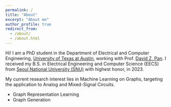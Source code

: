 ```yaml
---
permalink: /
title: "About"
excerpt: "About me"
author_profile: true
redirect_from: 
  - /about/
  - /about.html
---
```


Hi! I am a PhD student in the Department of Electrical and Computer Engineering, [University of Texas at Austin](https://www.utexas.edu/), working with Prof. [David Z. Pan](http://www.ece.utexas.edu/~dpan/).
I received my B.S. in Electrical Engineering and Computer Science (EECS) from [Seoul National University (SNU)](https://ece.snu.ac.kr/) with highest honor, in 2023.

My current research interest lies in Machine Learning on Graphs, targeting the application to Analog and Mixed-Signal Circuits.
* Graph Representation Learning
* Graph Generation

<!-- <div align=center>
<img src="../images/justforfun_2.gif" height="500" width="500" />
</div> -->